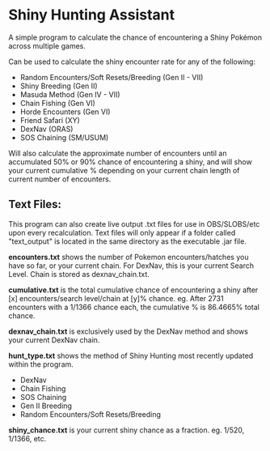 # Shiny Hunting Assistant
A simple program to calculate the chance of encountering a Shiny Pokémon across multiple games.

Can be used to calculate the shiny encounter rate for any of the following:
- Random Encounters/Soft Resets/Breeding (Gen II - VII)
- Shiny Breeding (Gen II)
- Masuda Method (Gen IV - VII)
- Chain Fishing (Gen VI)
- Horde Encounters (Gen VI)
- Friend Safari (XY)
- DexNav (ORAS)
- SOS Chaining (SM/USUM)

Will also calculate the approximate number of encounters until an accumulated 50% or 90% chance of encountering a shiny, and will show your current cumulative % depending on your current chain length of current number of encounters.

## Text Files:
This program can also create live output .txt files for use in OBS/SLOBS/etc upon every recalculation. Text files will only appear if a folder called "text_output" is located in the same directory as the executable .jar file.

**encounters.txt** shows the number of Pokemon encounters/hatches you have so far, or your current chain.
For DexNav, this is your current Search Level. Chain is stored as dexnav_chain.txt.

**cumulative.txt** is the total cumulative chance of encountering a shiny after [x] encounters/search level/chain at [y]% chance.
eg. After 2731 encounters with a 1/1366 chance each, the cumulative % is 86.4665% total chance.

**dexnav_chain.txt** is exclusively used by the DexNav method and shows your current DexNav chain.

**hunt_type.txt** shows the method of Shiny Hunting most recently updated within the program.
- DexNav
- Chain Fishing
- SOS Chaining
- Gen II Breeding
- Random Encounters/Soft Resets/Breeding

**shiny_chance.txt** is your current shiny chance as a fraction.
eg. 1/520, 1/1366, etc.
